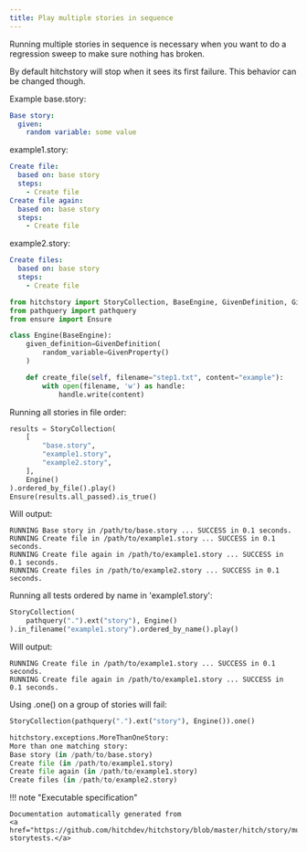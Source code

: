 ```yaml
---
title: Play multiple stories in sequence
---
```




Running multiple stories in sequence is necessary when
you want to do a regression sweep to make sure nothing
has broken.

By default hitchstory will stop when it sees its first
failure. This behavior can be changed though.


Example base.story:

```yaml
Base story:
  given:
    random variable: some value

```




example1.story:

```yaml
Create file:
  based on: base story
  steps:
    - Create file
Create file again:
  based on: base story
  steps:
    - Create file

```


example2.story:

```yaml
Create files:
  based on: base story
  steps:
    - Create file

```








```python
from hitchstory import StoryCollection, BaseEngine, GivenDefinition, GivenProperty
from pathquery import pathquery
from ensure import Ensure

class Engine(BaseEngine):
    given_definition=GivenDefinition(
        random_variable=GivenProperty()
    )

    def create_file(self, filename="step1.txt", content="example"):
        with open(filename, 'w') as handle:
            handle.write(content)

```




Running all stories in file order:




```python
results = StoryCollection(
    [
        "base.story",
        "example1.story",
        "example2.story",
    ],
    Engine()
).ordered_by_file().play()
Ensure(results.all_passed).is_true()

```

Will output:
```
RUNNING Base story in /path/to/base.story ... SUCCESS in 0.1 seconds.
RUNNING Create file in /path/to/example1.story ... SUCCESS in 0.1 seconds.
RUNNING Create file again in /path/to/example1.story ... SUCCESS in 0.1 seconds.
RUNNING Create files in /path/to/example2.story ... SUCCESS in 0.1 seconds.
```






Running all tests ordered by name in 'example1.story':




```python
StoryCollection(
    pathquery(".").ext("story"), Engine()
).in_filename("example1.story").ordered_by_name().play()

```

Will output:
```
RUNNING Create file in /path/to/example1.story ... SUCCESS in 0.1 seconds.
RUNNING Create file again in /path/to/example1.story ... SUCCESS in 0.1 seconds.
```






Using .one() on a group of stories will fail:




```python
StoryCollection(pathquery(".").ext("story"), Engine()).one()

```


```python
hitchstory.exceptions.MoreThanOneStory:
More than one matching story:
Base story (in /path/to/base.story)
Create file (in /path/to/example1.story)
Create file again (in /path/to/example1.story)
Create files (in /path/to/example2.story)
```











!!! note "Executable specification"

    Documentation automatically generated from 
    <a href="https://github.com/hitchdev/hitchstory/blob/master/hitch/story/multiple.story">multiple.story
    storytests.</a>

